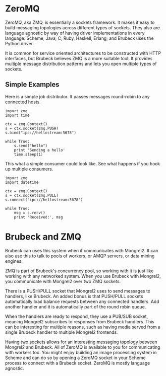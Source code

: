 # ZeroMQ

ZeroMQ, aka ZMQ, is essentially a sockets framework. It makes it easy to build
messaging topologies across different types of sockets. They also are language
agnostic by way of having driver implementations in every language: Scheme, 
Java, C, Ruby, Haskell, Erlang; and Brubeck uses the Python driver.

It is common for service oriented architectures to be constructed with HTTP
interfaces, but Brubeck believes ZMQ is a more suitable tool. It provides
multiple message distribution patterns and lets you open multiple types of
sockets. 


## Simple Examples

Here is a simple job distributor. It passes messages round-robin to any
connected hosts.

    import zmq
    import time

    ctx = zmq.Context()
    s = ctx.socket(zmq.PUSH)
    s.bind("ipc://hellostream:5678")

    while True:
        s.send("hello")
        print 'Sending a hello'
        time.sleep(1)

This what a simple consumer could look like. See what happens if you hook up
multiple consumers.

    import zmq
    import datetime

    ctx = zmq.Context()
    s = ctx.socket(zmq.PULL)
    s.connect("ipc://hellostream:5678")
    
    while True:
        msg = s.recv()
        print 'Received:', msg
        

# Brubeck and ZMQ

Brubeck can uses this system when it communicates with Mongrel2. It can also
use this to talk to pools of workers, or AMQP servers, or data mining engines.

ZMQ is part of Brubeck's concurrency pool, so working with it is just like
working with any networked system. When you use Brubeck with Mongrel2, you
communicate with Mongrel2 over two ZMQ sockets.

There is a PUSH/PULL socket that Mongrel2 uses to send messages to handlers,
like Brubeck. An added bonus is that PUSH/PULL sockets automatically load balance
requests between any connected handlers. Add another handler and it is
automatically part of the round robin queue.

When the handlers are ready to respond, they use a PUB/SUB socket, meaning
Mongrel2 subscribes to responses from Brubeck handlers. This can be interesting
for multiple reasons, such as having media served from a single Brubeck handler
to multiple Mongrel2 frontends. 

Having two sockets allows for an interesting messaging topology between Mongrel2
and Brubeck. All of ZeroMQ is available to you for communicating with workers too.
You might enjoy building an image processing system in Scheme and can do so by
opening a ZeroMQ socket in your Scheme process to connect with a Brubeck socket.
ZeroMQ is mostly language agnostic.
